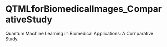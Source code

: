 # QTMLforBiomedicalImages_ComparativeStudy
Quantum Machine Learning in Biomedical Applications: A Comparative Study. 

